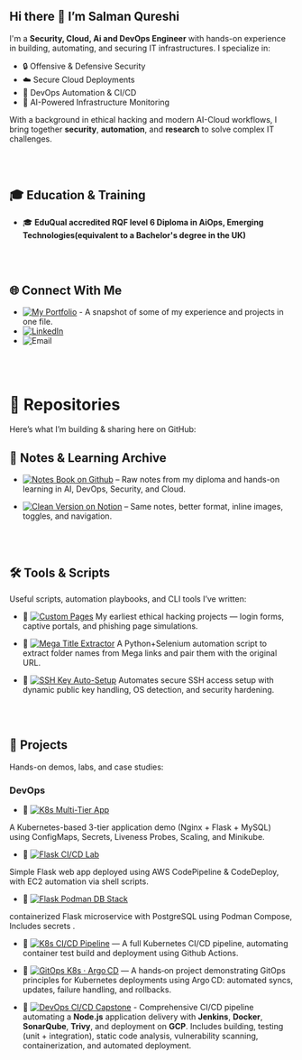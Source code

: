 ## Hi there 👋  I’m Salman Qureshi

I'm a **Security, Cloud, Ai and DevOps Engineer** with hands-on experience in building, automating, and securing IT infrastructures. I specialize in:

- 🔒 Offensive & Defensive Security  
- ☁️ Secure Cloud Deployments  
- 🔄 DevOps Automation & CI/CD  
- 🧠 AI-Powered Infrastructure Monitoring  

With a background in ethical hacking and modern AI-Cloud workflows, I bring together **security**, **automation**, and **research** to solve complex IT challenges.


<br><br>

## 🎓 Education & Training
- 🎓 **EduQual accredited RQF level 6 Diploma in AiOps, Emerging Technologies(equivalent to a Bachelor's degree in the UK)** 


<br><br>

## 🌐 Connect With Me

- [![My Portfolio](https://img.shields.io/badge/-My%20Portfolio-0A66C2?style=for-the-badge&logo=About.me&logoColor=white)](https://github.com/Salman-Qurayshi/Portfolio/tree/main) -  A snapshot of some of my experience and projects in one file.  
- [![LinkedIn](https://img.shields.io/badge/-LinkedIn-0072b1?style=for-the-badge&logo=Linkedin&logoColor=white)](https://www.linkedin.com/in/salman-qureshi-4aa41a247)  
- ![Email](https://img.shields.io/badge/-salmanalqureshi97@gmail.com-D14836?style=for-the-badge&logo=Gmail&logoColor=white)


<br><br>

# 📁 Repositories

Here’s what I’m building & sharing here on GitHub:

## 🧾 Notes & Learning Archive

- [![Notes Book on Github](https://img.shields.io/badge/-Notes%20Book-24292e?style=for-the-badge&logo=github&logoColor=white)](https://github.com/Salman-Qurayshi/Notes-Book) – Raw notes from my diploma and hands-on learning in AI, DevOps, Security, and Cloud.

- [![Clean Version on Notion](https://img.shields.io/badge/-Clean%20Version%20on%20Notion-000000?style=for-the-badge&logo=notion&logoColor=white)](https://rattle-syringa-129.notion.site/Notes-2193e043159d8014b424cd5a359ce775?source=copy_link)
– Same notes, better format, inline images, toggles, and navigation.



<br><br>

## 🛠️ Tools & Scripts

Useful scripts, automation playbooks, and CLI tools I’ve written:

- 🔗 [![Custom Pages](https://img.shields.io/badge/-Custom%20Pages-555555?style=for-the-badge&logo=html5&logoColor=white)](https://github.com/Salman-Qurayshi/Custom-pages)  My earliest ethical hacking projects — login forms, captive portals, and phishing page simulations.
  
- 🔗 [![Mega Title Extractor](https://img.shields.io/badge/-Mega%20Title%20Extractor-FF0000?style=for-the-badge&logo=python&logoColor=white)](https://github.com/Salman-Qurayshi/selenium-mega-link-parser)  A Python+Selenium automation script to extract folder names from Mega links and pair them with the original URL.
  
- 🔗 [![SSH Key Auto-Setup](https://img.shields.io/badge/-SSH%20Key%20Auto--Setup-006400?style=for-the-badge&logo=linux&logoColor=white)](https://github.com/Salman-Qurayshi/ssh-key-auto-setup)  Automates secure SSH access setup with dynamic public key handling, OS detection, and security hardening.


<br><br>

## 🚧 Projects

Hands-on demos, labs, and case studies:

### DevOps



- 🔗 [![K8s Multi-Tier App](https://img.shields.io/badge/-K8s%20Multi--Tier%20App-326CE5?style=for-the-badge&logo=kubernetes&logoColor=white)](https://github.com/Salman-Qurayshi/k8s-multi-tier-app)

A Kubernetes-based 3-tier application demo (Nginx + Flask + MySQL) using ConfigMaps, Secrets, Liveness Probes, Scaling, and Minikube.

- 🔗 [![Flask CI/CD Lab](https://img.shields.io/badge/-Flask%20CI%2FCD%20Lab-000000?style=for-the-badge&logo=flask&logoColor=white)](https://github.com/Salman-Qurayshi/flask-cicd-lab)

Simple Flask web app deployed using AWS CodePipeline & CodeDeploy, with EC2 automation via shell scripts.

-  🔗 [![Flask Podman DB Stack](https://img.shields.io/badge/-Flask%20Podman%20DB%20Stack-89E051?style=for-the-badge&logo=podman&logoColor=white)](https://github.com/Salman-Qurayshi/flask-podman-postgres-stack.git)

containerized Flask microservice with PostgreSQL using Podman Compose, Includes secrets .

- 🔗 [![K8s CI/CD Pipeline](https://img.shields.io/badge/-K8s%20CI%2FCD%20Pipeline-0A97DA?style=for-the-badge&logo=Kubernetes&logoColor=white)](https://github.com/Salman-Qurayshi/k8s-cicd) — A full Kubernetes CI/CD pipeline, automating container test build and deployment using Github Actions.


- 🔗 [![GitOps K8s · Argo CD](https://img.shields.io/badge/-GitOps%20K8s%20Argo%E2%80%90CD-EF7B4D?style=for-the-badge&logo=argo&logoColor=white)](https://github.com/Salman-Qurayshi/gitops-k8s-argocd) — A hands‑on project demonstrating GitOps principles for Kubernetes deployments using Argo CD: automated syncs, updates, failure handling, and rollbacks.

- 🔗 [![DevOps CI/CD Capstone](https://img.shields.io/badge/-DevOps%20CI%2FCD%20Capstone-4285F4?style=for-the-badge&logo=jenkins&logoColor=white)](https://github.com/Salman-Qurayshi/DevOps-CI-CD-Capstone)  - Comprehensive CI/CD pipeline automating a **Node.js** application delivery with **Jenkins**, **Docker**, **SonarQube**, **Trivy**, and deployment on **GCP**. Includes building, testing (unit + integration), static code analysis, vulnerability scanning, containerization, and automated deployment.



